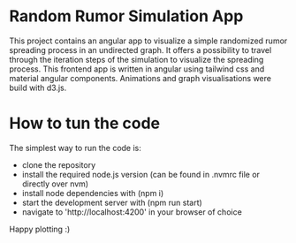 # Random Rumor Simulation App

This project contains an angular app to visualize a simple randomized rumor spreading process in an undirected graph. 
It offers a possibility to travel through the iteration steps of the simulation to visualize the spreading process.
This frontend app is written in angular using tailwind css and material angular components. Animations and graph visualisations were build with d3.js.

# How to tun the code
The simplest way to run the code is:
- clone the repository
- install the required node.js version (can be found in .nvmrc file or directly over nvm)
- install node dependencies with (npm i) 
- start the development server with (npm run start)
- navigate to 'http://localhost:4200' in your browser of choice

Happy plotting :)

